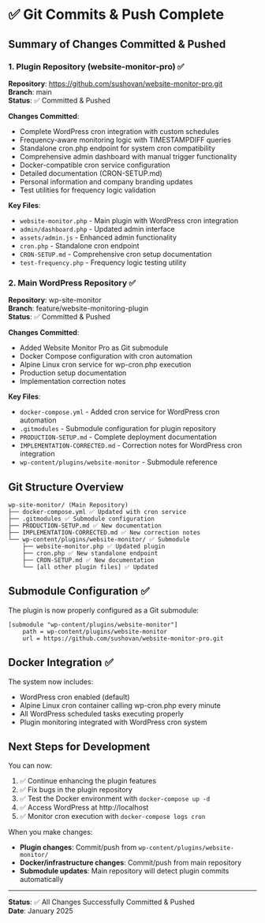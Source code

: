 # ✅ Git Commits & Push Complete

## Summary of Changes Committed & Pushed

### 1. Plugin Repository (website-monitor-pro) ✅
**Repository**: https://github.com/sushovan/website-monitor-pro.git  
**Branch**: main  
**Status**: ✅ Committed & Pushed

**Changes Committed**:
- Complete WordPress cron integration with custom schedules
- Frequency-aware monitoring logic with TIMESTAMPDIFF queries  
- Standalone cron.php endpoint for system cron compatibility
- Comprehensive admin dashboard with manual trigger functionality
- Docker-compatible cron service configuration
- Detailed documentation (CRON-SETUP.md)
- Personal information and company branding updates
- Test utilities for frequency logic validation

**Key Files**:
- `website-monitor.php` - Main plugin with WordPress cron integration
- `admin/dashboard.php` - Updated admin interface  
- `assets/admin.js` - Enhanced admin functionality
- `cron.php` - Standalone cron endpoint
- `CRON-SETUP.md` - Comprehensive cron setup documentation
- `test-frequency.php` - Frequency logic testing utility

### 2. Main WordPress Repository ✅
**Repository**: wp-site-monitor  
**Branch**: feature/website-monitoring-plugin  
**Status**: ✅ Committed & Pushed

**Changes Committed**:
- Added Website Monitor Pro as Git submodule
- Docker Compose configuration with cron automation
- Alpine Linux cron service for wp-cron.php execution
- Production setup documentation
- Implementation correction notes

**Key Files**:
- `docker-compose.yml` - Added cron service for WordPress cron automation
- `.gitmodules` - Submodule configuration for plugin repository
- `PRODUCTION-SETUP.md` - Complete deployment documentation
- `IMPLEMENTATION-CORRECTED.md` - Correction notes for WordPress cron integration
- `wp-content/plugins/website-monitor` - Submodule reference

## Git Structure Overview

```
wp-site-monitor/ (Main Repository)
├── docker-compose.yml ✅ Updated with cron service
├── .gitmodules ✅ Submodule configuration  
├── PRODUCTION-SETUP.md ✅ New documentation
├── IMPLEMENTATION-CORRECTED.md ✅ New correction notes
└── wp-content/plugins/website-monitor/ ✅ Submodule
    ├── website-monitor.php ✅ Updated plugin
    ├── cron.php ✅ New standalone endpoint
    ├── CRON-SETUP.md ✅ New documentation
    └── [all other plugin files] ✅ Updated
```

## Submodule Configuration ✅

The plugin is now properly configured as a Git submodule:

```gitmodules
[submodule "wp-content/plugins/website-monitor"]
    path = wp-content/plugins/website-monitor
    url = https://github.com/sushovan/website-monitor-pro.git
```

## Docker Integration ✅

The system now includes:
- WordPress cron enabled (default)
- Alpine Linux cron container calling wp-cron.php every minute
- All WordPress scheduled tasks executing properly  
- Plugin monitoring integrated with WordPress cron system

## Next Steps for Development

You can now:
1. ✅ Continue enhancing the plugin features
2. ✅ Fix bugs in the plugin repository
3. ✅ Test the Docker environment with `docker-compose up -d`
4. ✅ Access WordPress at http://localhost
5. ✅ Monitor cron execution with `docker-compose logs cron`

When you make changes:
- **Plugin changes**: Commit/push from `wp-content/plugins/website-monitor/`
- **Docker/infrastructure changes**: Commit/push from main repository
- **Submodule updates**: Main repository will detect plugin commits automatically

---
**Status**: ✅ All Changes Successfully Committed & Pushed  
**Date**: January 2025
